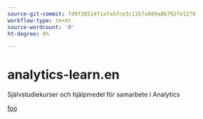 ```yaml
---
source-git-commit: fd9f28514f1afa5fce3c11b7a089a0b792fe1279
workflow-type: tm+mt
source-wordcount: '0'
ht-degree: 0%

---
```

# analytics-learn.en

Självstudiekurser och hjälpmedel för samarbete i Analytics

[foo](bar)
